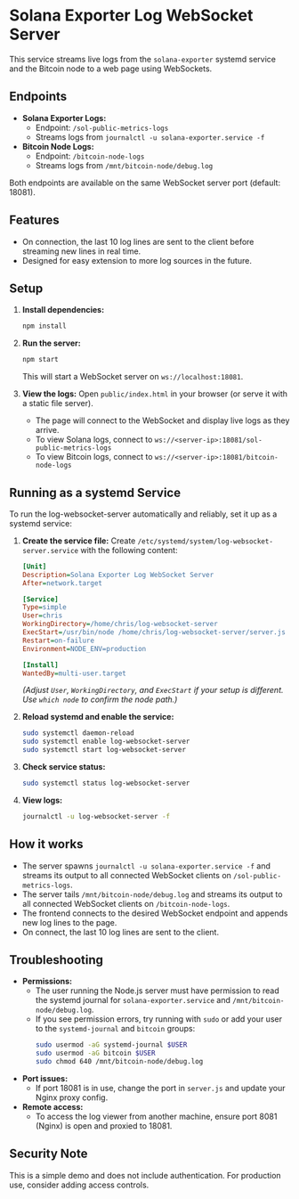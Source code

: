 # Solana Exporter Log WebSocket Server

This service streams live logs from the `solana-exporter` systemd service and the Bitcoin node to a web page using WebSockets.

## Endpoints

- **Solana Exporter Logs:**
  - Endpoint: `/sol-public-metrics-logs`
  - Streams logs from `journalctl -u solana-exporter.service -f`
- **Bitcoin Node Logs:**
  - Endpoint: `/bitcoin-node-logs`
  - Streams logs from `/mnt/bitcoin-node/debug.log`

Both endpoints are available on the same WebSocket server port (default: 18081).

## Features
- On connection, the last 10 log lines are sent to the client before streaming new lines in real time.
- Designed for easy extension to more log sources in the future.

## Setup

1. **Install dependencies:**
   ```sh
   npm install
   ```

2. **Run the server:**
   ```sh
   npm start
   ```
   This will start a WebSocket server on `ws://localhost:18081`.

3. **View the logs:**
   Open `public/index.html` in your browser (or serve it with a static file server).
   - The page will connect to the WebSocket and display live logs as they arrive.
   - To view Solana logs, connect to `ws://<server-ip>:18081/sol-public-metrics-logs`
   - To view Bitcoin logs, connect to `ws://<server-ip>:18081/bitcoin-node-logs`

## Running as a systemd Service

To run the log-websocket-server automatically and reliably, set it up as a systemd service:

1. **Create the service file:**
   Create `/etc/systemd/system/log-websocket-server.service` with the following content:
   ```ini
   [Unit]
   Description=Solana Exporter Log WebSocket Server
   After=network.target

   [Service]
   Type=simple
   User=chris
   WorkingDirectory=/home/chris/log-websocket-server
   ExecStart=/usr/bin/node /home/chris/log-websocket-server/server.js
   Restart=on-failure
   Environment=NODE_ENV=production

   [Install]
   WantedBy=multi-user.target
   ```
   *(Adjust `User`, `WorkingDirectory`, and `ExecStart` if your setup is different. Use `which node` to confirm the node path.)*

2. **Reload systemd and enable the service:**
   ```sh
   sudo systemctl daemon-reload
   sudo systemctl enable log-websocket-server
   sudo systemctl start log-websocket-server
   ```

3. **Check service status:**
   ```sh
   sudo systemctl status log-websocket-server
   ```

4. **View logs:**
   ```sh
   journalctl -u log-websocket-server -f
   ```

## How it works
- The server spawns `journalctl -u solana-exporter.service -f` and streams its output to all connected WebSocket clients on `/sol-public-metrics-logs`.
- The server tails `/mnt/bitcoin-node/debug.log` and streams its output to all connected WebSocket clients on `/bitcoin-node-logs`.
- The frontend connects to the desired WebSocket endpoint and appends new log lines to the page.
- On connect, the last 10 log lines are sent to the client.

## Troubleshooting
- **Permissions:**
  - The user running the Node.js server must have permission to read the systemd journal for `solana-exporter.service` and `/mnt/bitcoin-node/debug.log`.
  - If you see permission errors, try running with `sudo` or add your user to the `systemd-journal` and `bitcoin` groups:
    ```sh
    sudo usermod -aG systemd-journal $USER
    sudo usermod -aG bitcoin $USER
    sudo chmod 640 /mnt/bitcoin-node/debug.log
    ```
- **Port issues:**
  - If port 18081 is in use, change the port in `server.js` and update your Nginx proxy config.
- **Remote access:**
  - To access the log viewer from another machine, ensure port 8081 (Nginx) is open and proxied to 18081.

## Security Note
This is a simple demo and does not include authentication. For production use, consider adding access controls. 